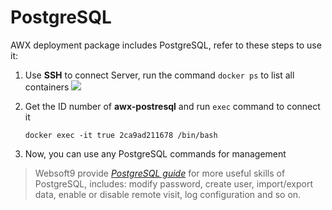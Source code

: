 # PostgreSQL 

AWX deployment package includes PostgreSQL, refer to these steps to use it:

1. Use **SSH** to connect Server, run the command `docker ps` to list all containers
  ![](https://libs.websoft9.com/Websoft9/DocsPicture/en/awx/awx-getcontainerid-websoft9.png)

2. Get the ID number of **awx-postresql** and run `exec` command to connect it

   ```
   docker exec -it true 2ca9ad211678 /bin/bash
   ```
3. Now, you can use any PostgreSQL commands for management

> Websoft9 provide *[PostgreSQL guide](https://support.websoft9.com/docs/postgresql/admin-phppgadmin.html)* for more useful skills of PostgreSQL, includes: modify password, create user, import/export data, enable or disable remote visit, log configuration and so on.